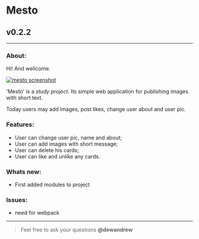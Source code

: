 # Mesto
## v0.2.2
---
  
### About:

Hi! And wellcome. 

[![mesto screenshot](https://pictures.s3.yandex.net/resources/Screen_Shot_2019-05-22_at_15.35.59_1565336150.png "github.io/Mesto")](https://somedev.github.io/mesto)

'Mesto' is a _study project_. Its simple web application for publishing images with short text. 

Today users may add images, post likes, change user about and user pic.

### Features:

- User can change user pic, name and about;
- User can add images with short message;
- User can delete his cards;
- User can like and unlike any cards.

### Whats new:

- First added modules to project

### Issues:

- need for webpack

-----
> Feel free to ask your questions **@dewandrew**